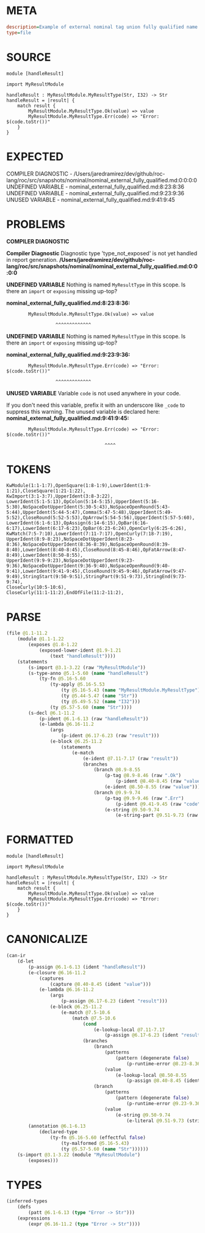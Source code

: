 # META
~~~ini
description=Example of external nominal tag union fully qualified name
type=file
~~~
# SOURCE
~~~roc
module [handleResult]

import MyResultModule

handleResult : MyResultModule.MyResultType(Str, I32) -> Str
handleResult = |result| {
    match result {
        MyResultModule.MyResultType.Ok(value) => value
        MyResultModule.MyResultType.Err(code) => "Error: $(code.toStr())"
    }
}
~~~
# EXPECTED
COMPILER DIAGNOSTIC - /Users/jaredramirez/dev/github/roc-lang/roc/src/snapshots/nominal/nominal_external_fully_qualified.md:0:0:0:0
UNDEFINED VARIABLE - nominal_external_fully_qualified.md:8:23:8:36
UNDEFINED VARIABLE - nominal_external_fully_qualified.md:9:23:9:36
UNUSED VARIABLE - nominal_external_fully_qualified.md:9:41:9:45
# PROBLEMS
**COMPILER DIAGNOSTIC**

**Compiler Diagnostic**
Diagnostic type 'type_not_exposed' is not yet handled in report generation.
**/Users/jaredramirez/dev/github/roc-lang/roc/src/snapshots/nominal/nominal_external_fully_qualified.md:0:0:0:0**

**UNDEFINED VARIABLE**
Nothing is named `MyResultType` in this scope.
Is there an `import` or `exposing` missing up-top?

**nominal_external_fully_qualified.md:8:23:8:36:**
```roc
        MyResultModule.MyResultType.Ok(value) => value
```
                      ^^^^^^^^^^^^^


**UNDEFINED VARIABLE**
Nothing is named `MyResultType` in this scope.
Is there an `import` or `exposing` missing up-top?

**nominal_external_fully_qualified.md:9:23:9:36:**
```roc
        MyResultModule.MyResultType.Err(code) => "Error: $(code.toStr())"
```
                      ^^^^^^^^^^^^^


**UNUSED VARIABLE**
Variable `code` is not used anywhere in your code.

If you don't need this variable, prefix it with an underscore like `_code` to suppress this warning.
The unused variable is declared here:
**nominal_external_fully_qualified.md:9:41:9:45:**
```roc
        MyResultModule.MyResultType.Err(code) => "Error: $(code.toStr())"
```
                                        ^^^^


# TOKENS
~~~zig
KwModule(1:1-1:7),OpenSquare(1:8-1:9),LowerIdent(1:9-1:21),CloseSquare(1:21-1:22),
KwImport(3:1-3:7),UpperIdent(3:8-3:22),
LowerIdent(5:1-5:13),OpColon(5:14-5:15),UpperIdent(5:16-5:30),NoSpaceDotUpperIdent(5:30-5:43),NoSpaceOpenRound(5:43-5:44),UpperIdent(5:44-5:47),Comma(5:47-5:48),UpperIdent(5:49-5:52),CloseRound(5:52-5:53),OpArrow(5:54-5:56),UpperIdent(5:57-5:60),
LowerIdent(6:1-6:13),OpAssign(6:14-6:15),OpBar(6:16-6:17),LowerIdent(6:17-6:23),OpBar(6:23-6:24),OpenCurly(6:25-6:26),
KwMatch(7:5-7:10),LowerIdent(7:11-7:17),OpenCurly(7:18-7:19),
UpperIdent(8:9-8:23),NoSpaceDotUpperIdent(8:23-8:36),NoSpaceDotUpperIdent(8:36-8:39),NoSpaceOpenRound(8:39-8:40),LowerIdent(8:40-8:45),CloseRound(8:45-8:46),OpFatArrow(8:47-8:49),LowerIdent(8:50-8:55),
UpperIdent(9:9-9:23),NoSpaceDotUpperIdent(9:23-9:36),NoSpaceDotUpperIdent(9:36-9:40),NoSpaceOpenRound(9:40-9:41),LowerIdent(9:41-9:45),CloseRound(9:45-9:46),OpFatArrow(9:47-9:49),StringStart(9:50-9:51),StringPart(9:51-9:73),StringEnd(9:73-9:74),
CloseCurly(10:5-10:6),
CloseCurly(11:1-11:2),EndOfFile(11:2-11:2),
~~~
# PARSE
~~~clojure
(file @1.1-11.2
	(module @1.1-1.22
		(exposes @1.8-1.22
			(exposed-lower-ident @1.9-1.21
				(text "handleResult"))))
	(statements
		(s-import @3.1-3.22 (raw "MyResultModule"))
		(s-type-anno @5.1-5.60 (name "handleResult")
			(ty-fn @5.16-5.60
				(ty-apply @5.16-5.53
					(ty @5.16-5.43 (name "MyResultModule.MyResultType"))
					(ty @5.44-5.47 (name "Str"))
					(ty @5.49-5.52 (name "I32")))
				(ty @5.57-5.60 (name "Str"))))
		(s-decl @6.1-11.2
			(p-ident @6.1-6.13 (raw "handleResult"))
			(e-lambda @6.16-11.2
				(args
					(p-ident @6.17-6.23 (raw "result")))
				(e-block @6.25-11.2
					(statements
						(e-match
							(e-ident @7.11-7.17 (raw "result"))
							(branches
								(branch @8.9-8.55
									(p-tag @8.9-8.46 (raw ".Ok")
										(p-ident @8.40-8.45 (raw "value")))
									(e-ident @8.50-8.55 (raw "value")))
								(branch @9.9-9.74
									(p-tag @9.9-9.46 (raw ".Err")
										(p-ident @9.41-9.45 (raw "code")))
									(e-string @9.50-9.74
										(e-string-part @9.51-9.73 (raw "Error: $(code.toStr())"))))))))))))
~~~
# FORMATTED
~~~roc
module [handleResult]

import MyResultModule

handleResult : MyResultModule.MyResultType(Str, I32) -> Str
handleResult = |result| {
	match result {
		MyResultModule.MyResultType.Ok(value) => value
		MyResultModule.MyResultType.Err(code) => "Error: $(code.toStr())"
	}
}
~~~
# CANONICALIZE
~~~clojure
(can-ir
	(d-let
		(p-assign @6.1-6.13 (ident "handleResult"))
		(e-closure @6.16-11.2
			(captures
				(capture @8.40-8.45 (ident "value")))
			(e-lambda @6.16-11.2
				(args
					(p-assign @6.17-6.23 (ident "result")))
				(e-block @6.25-11.2
					(e-match @7.5-10.6
						(match @7.5-10.6
							(cond
								(e-lookup-local @7.11-7.17
									(p-assign @6.17-6.23 (ident "result"))))
							(branches
								(branch
									(patterns
										(pattern (degenerate false)
											(p-runtime-error @8.23-8.36 (tag "ident_not_in_scope"))))
									(value
										(e-lookup-local @8.50-8.55
											(p-assign @8.40-8.45 (ident "value")))))
								(branch
									(patterns
										(pattern (degenerate false)
											(p-runtime-error @9.23-9.36 (tag "ident_not_in_scope"))))
									(value
										(e-string @9.50-9.74
											(e-literal @9.51-9.73 (string "Error: $(code.toStr())")))))))))))
		(annotation @6.1-6.13
			(declared-type
				(ty-fn @5.16-5.60 (effectful false)
					(ty-malformed @5.16-5.43)
					(ty @5.57-5.60 (name "Str"))))))
	(s-import @3.1-3.22 (module "MyResultModule")
		(exposes)))
~~~
# TYPES
~~~clojure
(inferred-types
	(defs
		(patt @6.1-6.13 (type "Error -> Str")))
	(expressions
		(expr @6.16-11.2 (type "Error -> Str"))))
~~~
